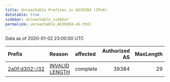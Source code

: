 ```yaml
---
title: Unreachable Prefixes in AS39384 (IPv6)
datatable: true
sidebar: unreachable_sidebar
permalink: unreachable_AS39384-v6.html
---
```


Data as of 2020-01-02 23:00:00 UTC


<div class="datatable-begin"></div>

| Prefix                                                 | Reason                                                                                                   | affected   |   Authorized AS |   MaxLength | Anchor                                         |   unreachable /48s |
|:-------------------------------------------------------|:---------------------------------------------------------------------------------------------------------|:-----------|----------------:|------------:|:-----------------------------------------------|-------------------:|
| [2a0f:d302::/32](https://stat.ripe.net/2a0f:d302::/32) | [INVALID LENGTH](https://rpki-validator.ripe.net/announcement-preview?asn=AS39384&prefix=2a0f:d302::/32) | complete   |           39384 |          29 | [RIPE](unreachable_RIPE_NCC_RPKI_Root-v6.html) |              65536 |

<div class="datatable-end"></div>